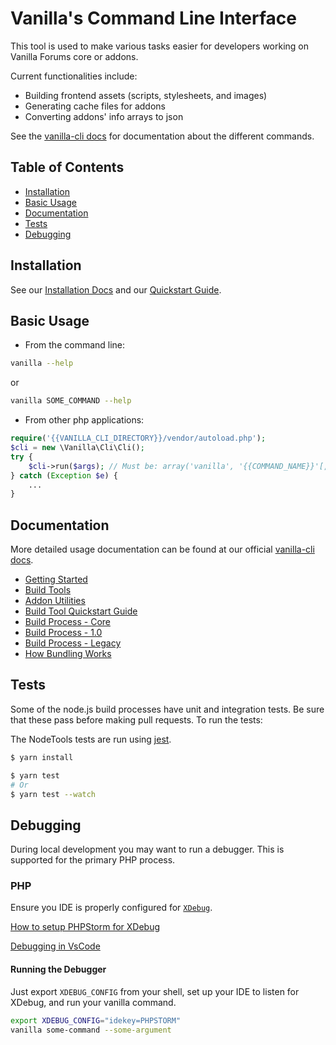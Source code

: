 # Vanilla's Command Line Interface

This tool is used to make various tasks easier for developers working on Vanilla Forums core or addons.

Current functionalities include:

- Building frontend assets (scripts, stylesheets, and images)
- Generating cache files for addons
- Converting addons' info arrays to json

See the [vanilla-cli docs](https://docs.vanillaforums.com/developer/vanilla-cli) for documentation about the different commands.

## Table of Contents

* [Installation](#installation)
* [Basic Usage](#usage)
* [Documentation](#documentation)
* [Tests](#tests)
* [Debugging](#debugging)

## Installation

See our [Installation Docs](https://docs.vanillaforums.com/developer/vanilla-cli/installation/) and our [Quickstart Guide](https://docs.vanillaforums.com/developer/vanilla-cli/build-quickstart/).

## Basic Usage

- From the command line:
```bash
vanilla --help
```
or
```bash
vanilla SOME_COMMAND --help
```
- From other php applications:
```php
require('{{VANILLA_CLI_DIRECTORY}}/vendor/autoload.php');
$cli = new \Vanilla\Cli\Cli();
try {
    $cli->run($args); // Must be: array('vanilla', '{{COMMAND_NAME}}'[, options...])
} catch (Exception $e) {
    ...
}
```

## Documentation

More detailed usage documentation can be found at our official [vanilla-cli docs](https://docs.vanillaforums.com/developer/vanilla-cli/#usage).

- [Getting Started](https://docs.vanillaforums.com/developer/vanilla-cli/#getting-started)
- [Build Tools](https://docs.vanillaforums.com/developer/vanilla-cli/#build-tools)
- [Addon Utilities](https://docs.vanillaforums.com/developer/vanilla-cli/#addon-utilities)
- [Build Tool Quickstart Guide](https://docs.vanillaforums.com/developer/vanilla-cli/build-quickstart)
- [Build Process - Core](https://docs.vanillaforums.com/developer/vanilla-cli/build-process-core)
- [Build Process - 1.0](https://docs.vanillaforums.com/developer/vanilla-cli/build-process-v1)
- [Build Process - Legacy](https://docs.vanillaforums.com/developer/vanilla-cli/build-process-legacy)
- [How Bundling Works](https://docs.vanillaforums.com/developer/vanilla-cli/bundling-process)

## Tests

Some of the node.js build processes have unit and integration tests. Be sure that these pass before making pull requests. To run the tests:

The NodeTools tests are run using [jest](https://facebook.github.io/jest/).

```bash
$ yarn install

$ yarn test
# Or 
$ yarn test --watch
```

## Debugging
During local development you may want to run a debugger. This is supported for the primary PHP process.

### PHP

Ensure you IDE is properly configured for [`XDebug`](https://xdebug.org/index.php).

[How to setup PHPStorm for XDebug](https://www.jetbrains.com/help/phpstorm/configuring-xdebug.html)

[Debugging in VsCode](https://code.visualstudio.com/Docs/editor/debugging)

#### Running the Debugger

Just export `XDEBUG_CONFIG` from your shell, set up your IDE to listen for XDebug, and run your vanilla command.

```bash
export XDEBUG_CONFIG="idekey=PHPSTORM"
vanilla some-command --some-argument
```
